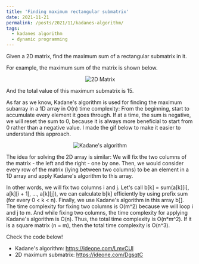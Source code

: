 ```yaml
---
title: 'Finding maximum rectangular submatrix'
date: 2021-11-21
permalink: /posts/2021/11/kadanes-algorithm/
tags:
  - kadanes algorithm
  - dynamic programming
---
```


Given a 2D matrix, find the maximum sum of a rectangular submatrix in it. 

For example, the maximum sum of the matrix is shown below.

<div align="center">
  <img src="https://lh3.googleusercontent.com/-7gH58TTJtPc/X_eapQkl1pI/AAAAAAAACU0/4Xf01_Ojeo0PTn-w9ahwvdv219-UIYsRQCLcBGAsYHQ/image.png" alt="2D Matrix">
</div>


And the total value of this maximum submatrix is 15.

As far as we know, Kadane's algorithm is used for finding the maximum subarray in a 1D array in O(n) time complexity: From the beginning, start to accumulate every element it goes through. If at a time, the sum is negative, we will reset the sum to 0, because it is always more beneficial to start from 0 rather than a negative value. I made the gif below to make it easier to understand this approach.


<div align="center">
  <img src="https://1.bp.blogspot.com/-_ePJbuJPXZ8/YHvv4fFWwRI/AAAAAAAACbE/f8AreUAefHkEE1ygKIW13HhTC82DC4gpwCLcBGAsYHQ/s332/kadane.gif" alt="Kadane's algorithm">
</div>

The idea for solving the 2D array is similar: We will fix the two columns of the matrix - the left and the right - one by one. Then, we would consider every row of the matrix (lying between two columns) to be an element in a 1D array and apply Kadane's algorithm to this array.

In other words, we will fix two columns i and j. Let's call b[k] = sum(a[k][i], a[k][i + 1], ..., a[k][j]), we can calculate b[k] efficiently by using prefix sum (for every 0 < k < n). Finally, we use Kadane's algorithm in this array b[]. The time complexity for fixing two columns is O(m^2) because we will loop i and j to m. And while fixing two columns, the time complexity for applying Kadane's algorithm is O(n). Thus, the total time complexity is O(n*m^2). If it is a square matrix (n = m), then the total time complexity is O(n^3).

Check the code below!
* Kadane's algorithm: <a href="https://ideone.com/LmvCUl" target="_blank">https://ideone.com/LmvCUl</a>
* 2D maximum submatrix: <a href="https://ideone.com/DgsqtC" target="_blank">https://ideone.com/DgsqtC</a>
